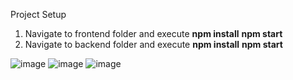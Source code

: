 Project Setup 
1. Navigate to frontend folder and execute **npm install** **npm start**
2. Navigate to backend folder and execute **npm install** **npm start**

![image](https://github.com/shreyapattewar1999/UserCRUD/assets/42692742/6ae2441c-2df7-4eb2-b027-f8e05503e194)
![image](https://github.com/shreyapattewar1999/UserCRUD/assets/42692742/3f4dcbc9-444a-4559-b7a3-6ae95badd450)
![image](https://github.com/shreyapattewar1999/UserCRUD/assets/42692742/13c1b422-323f-4f6d-ac21-19026f046bf6)
